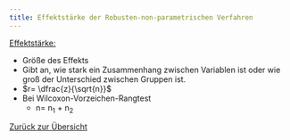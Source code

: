 ```yaml
---
title: Effektstärke der Robusten-non-parametrischen Verfahren
---
```


<u>Effektstärke:</u>

* Größe des Effekts
* Gibt an, wie stark ein Zusammenhang zwischen Variablen ist oder wie groß der Unterschied zwischen Gruppen ist.
* $r= \dfrac{z}{\sqrt{n}}$
* Bei Wilcoxon-Vorzeichen-Rangtest
  * n= n<sub>1</sub> + n<sub>2</sub>

[Zurück zur Übersicht](/robuste-non-parametrische-verfahren)
